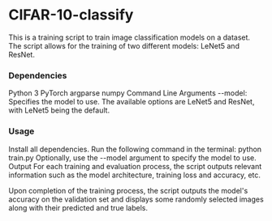 # CIFAR-10-classify

This is a training script to train image classification models on a dataset. The script allows for the training of two different models: LeNet5 and ResNet.

### Dependencies
Python 3
PyTorch
argparse
numpy
Command Line Arguments
--model: Specifies the model to use. The available options are LeNet5 and ResNet, with LeNet5 being the default.
### Usage
Install all dependencies.
Run the following command in the terminal: python train.py
Optionally, use the --model argument to specify the model to use.
Output
For each training and evaluation process, the script outputs relevant information such as the model architecture, training loss and accuracy, etc.

Upon completion of the training process, the script outputs the model's accuracy on the validation set and displays some randomly selected images along with their predicted and true labels.
